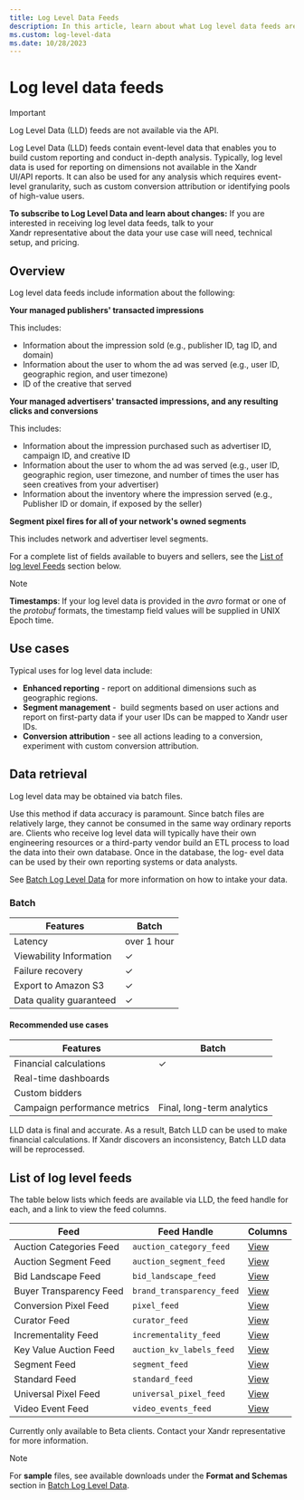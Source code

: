 ```yaml
---
title: Log Level Data Feeds
description: In this article, learn about what Log level data feeds are, their use cases, and a list of all the log level feeds available.
ms.custom: log-level-data
ms.date: 10/28/2023
---
```


# Log level data feeds

> [!IMPORTANT]
> Log Level Data (LLD) feeds are not available via the API.

Log Level Data (LLD) feeds contain event-level data that enables you to build custom reporting and conduct in-depth analysis. Typically, log level data is used for reporting on dimensions not available in the Xandr UI/API reports. It can also be used for any analysis which requires event-level granularity, such as custom conversion attribution or identifying pools of high-value users.

**To subscribe to Log Level Data and learn about changes:**
If you are interested in receiving log level data feeds, talk to your Xandr representative about the data your use case will need, technical setup, and pricing.

## Overview

Log level data feeds include information about the following:

**Your managed publishers' transacted impressions**

This includes:
  - Information about the impression sold (e.g., publisher ID, tag ID, and domain)
  - Information about the user to whom the ad was served (e.g., user ID, geographic region, and user timezone)
  - ID of the creative that served
  
**Your managed advertisers' transacted impressions, and any resulting clicks and conversions**

This includes:
  - Information about the impression purchased such as advertiser ID, campaign ID, and creative ID
  - Information about the user to whom the ad was served (e.g., user ID, geographic region, user timezone, and number of times the user has seen creatives from your advertiser)
  - Information about the inventory where the impression served (e.g., Publisher ID or domain, if exposed by the seller)
    
**Segment pixel fires for all of your network's owned segments**

This includes network and advertiser level segments.

For a complete list of fields available to buyers and sellers, see the [List of log level Feeds](#list-of-log-level-feeds) section below.

> [!NOTE]
> **Timestamps**: If your log level data is provided in the *avro* format or one of the *protobuf* formats, the timestamp field values will be supplied in UNIX Epoch time.

## Use cases

Typical uses for log level data include:

- **Enhanced reporting** - report on additional dimensions such as geographic regions.
- **Segment management** -  build segments based on user actions and report on first-party data if your user IDs can be mapped to Xandr user IDs.
- **Conversion attribution** - see all actions leading to a conversion, experiment with custom conversion attribution.

## Data retrieval

Log level data may be obtained via batch files.

Use this method if data accuracy is paramount. Since batch files are relatively large, they cannot be consumed in the same way ordinary reports are. Clients who receive log level data will typically have their own engineering resources or a third-party vendor build an ETL process to load the data into their own database. Once in the database, the log- evel data can be used by their own reporting systems or data analysts.

See [Batch Log Level Data](batch-log-level-data.md) for more information on how to intake your data.

### Batch

| Features | Batch |
|---|---|
| Latency | over 1 hour |
| Viewability Information | ✓ |
| Failure recovery | ✓ |
| Export to Amazon S3 | ✓ |
| Data quality guaranteed | ✓ |

#### Recommended use cases

| Features | Batch |
|---|---|
| Financial calculations | ✓ |
| Real-time dashboards |  |
| Custom bidders |  |
| Campaign performance metrics | Final, long-term analytics |

LLD data is final and accurate. As a result, Batch LLD can be used to make financial calculations. If Xandr discovers an inconsistency, Batch LLD data will be reprocessed.

## List of log level feeds

The table below lists which feeds are available via LLD, the feed handle for each, and a link to view the feed columns.

| Feed | Feed Handle | Columns |
|---|---|---|
| Auction Categories Feed | `auction_category_feed` | [View](auction-categories-feed.md) |
| Auction Segment Feed | `auction_segment_feed` | [View](auction-segment-feed.md) |
| Bid Landscape Feed | `bid_landscape_feed` | [View](bid-landscape-feed.md) |
| Buyer Transparency Feed | `brand_transparency_feed` | [View](buyer-transparency-feed.md) |
| Conversion Pixel Feed | `pixel_feed` | [View](conversion-pixel-feed.md) |
| Curator Feed | `curator_feed` | [View](curator-feed.md) |
| Incrementality Feed | `incrementality_feed` | [View](../data-science-toolkit/log-level-incrementality-feed.md) |
| Key Value Auction Feed | `auction_kv_labels_feed` | [View](key-value-auction-feed.md) |
| Segment Feed | `segment_feed` | [View](segment-feed.md) |
| Standard Feed | `standard_feed` | [View](standard-feed.md) |
| Universal Pixel Feed | `universal_pixel_feed` | [View](universal-pixel-feed.md) |
| Video Event Feed | `video_events_feed` | [View](video-events-feed.md) |

Currently only available to Beta clients. Contact your Xandr representative for more information.

> [!NOTE]
> For **sample** files, see available downloads under the **Format and Schemas** section in [Batch Log Level Data](batch-log-level-data.md).
